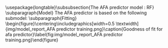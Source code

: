 \usepackage{longtable}\subsubsection{The AFA predictor model : RF}
\subparagraph{Model}
The AFA predictor is based on the following submodel: \subparagraph{Fitting}
\begin{figure}\centering\includegraphics[width=0.5 \textwidth]{img/model_report_AFA predictor training.png}\caption{Goodness of fit for afa predictor}\label{fig:img/model_report_AFA predictor training.png}\end{figure}